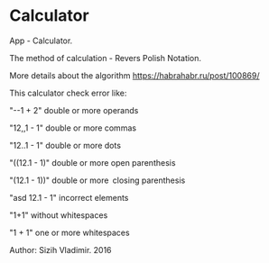 # Calculator
App - Calculator.

The method of calculation - Revers Polish Notation.

More details about the algorithm https://habrahabr.ru/post/100869/

 This calculator check error like:
 
 "--1 + 2" double or more operands
 
 "12,,1 - 1"  double or more commas
 
 "12..1 - 1" double or more dots
 
 "((12.1 - 1)" double or more open parenthesis
 
 "(12.1 - 1))" double or more closing parenthesis
 
 "asd 12.1 - 1" incorrect elements
 
 "1+1" without whitespaces
 
 "1  +    1" one or more whitespaces


 Author: Sizih Vladimir. 2016
